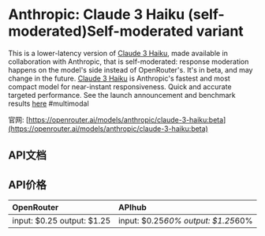 # Anthropic: Claude 3 Haiku (self-moderated)Self-moderated variant

This is a lower-latency version of [Claude 3 Haiku](/models/anthropic/claude-3-haiku), made available in collaboration with Anthropic, that is self-moderated: response moderation happens on the model's side instead of OpenRouter's. It's in beta, and may change in the future.
[Claude 3 Haiku](/models/anthropic/claude-3-haiku) is Anthropic's fastest and most compact model for
near-instant responsiveness. Quick and accurate targeted performance.
See the launch announcement and benchmark results [here](https://www.anthropic.com/news/claude-3-haiku)
#multimodal

官网: [https://openrouter.ai/models/anthropic/claude-3-haiku:beta](https://openrouter.ai/models/anthropic/claude-3-haiku:beta)

## API文档



## API价格

| OpenRouter | APIhub |
|:---|:---|
| input: $0.25 output: $1.25 | input: $0.25*60% output: $1.25*60% |
